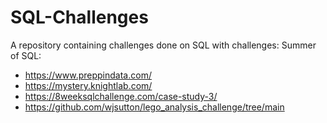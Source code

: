 # SQL-Challenges

A repository containing challenges done on SQL with challenges:
Summer of SQL:
- https://www.preppindata.com/
- https://mystery.knightlab.com/
- https://8weeksqlchallenge.com/case-study-3/
- https://github.com/wjsutton/lego_analysis_challenge/tree/main
